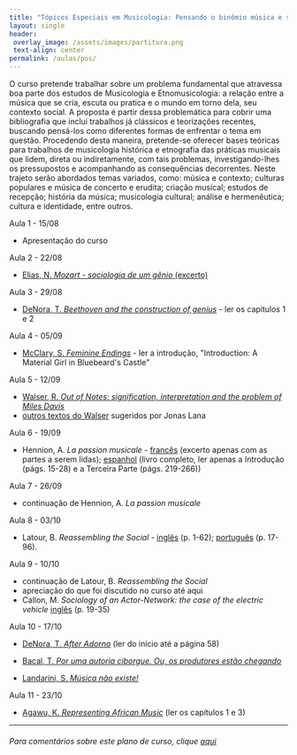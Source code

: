```yaml
---
title: "Tópicos Especiais em Musicologia: Pensando o binômio música e sociedade na musicologia e na etnomusicologia"
layout: single
header:
 overlay_image: /assets/images/partitura.png
 text-align: center
permalink: /aulas/pos/
---
```


O curso pretende trabalhar sobre um problema fundamental que atravessa boa parte dos estudos de Musicologia e Etnomusicologia: a relação entre a música que se cria, escuta ou pratica e o mundo em torno dela, seu contexto social. A proposta é partir dessa problemática para cobrir uma bibliografia que inclui trabalhos já clássicos e teorizações recentes, buscando pensá-los como diferentes formas de enfrentar o tema em questão. Procedendo desta maneira, pretende-se oferecer bases teóricas para trabalhos de musicologia histórica e etnografia das práticas musicais que lidem, direta ou indiretamente, com tais problemas, investigando-lhes os pressupostos e acompanhando as consequências decorrentes. Neste trajeto serão abordados temas variados, como: música e contexto; culturas populares e música de concerto e erudita; criação musical; estudos de recepção; história da música; musicologia cultural; análise e hermenêutica; cultura e identidade, entre outros.

Aula 1 - 15/08
- Apresentação do curso

Aula 2 - 22/08
- [Elias, N. *Mozart - sociologia de um gênio* (excerto)](https://drive.google.com/file/d/0B1yjDy01svPDNHBYNlVtcVhLNDQ/view?usp=sharing)

Aula 3 - 29/08
- [DeNora, T. *Beethoven and the construction of genius*](https://drive.google.com/file/d/0B1yjDy01svPDdGR1V0JBWUx6U1k/view?usp=sharing) - ler os capítulos 1 e 2

Aula 4 - 05/09
- [McClary, S. *Feminine Endings*](https://drive.google.com/file/d/0B1yjDy01svPDNUVWOHgtTlRwYUU/view?usp=sharing) - ler a introdução, "Introduction: A Material Girl in Bluebeard's Castle"

Aula 5 - 12/09
- [Walser, R. *Out of Notes: signification, interpretation and the problem of Miles Davis*](https://drive.google.com/file/d/1gGH6gpXMy1LdyH0YViP2hrg34pUObKQU/view?usp=sharing)
- [outros textos do Walser](https://drive.google.com/drive/folders/1mRxd2YnY0C_hUvxtHrOrrrAKVTqrd7rl?usp=sharing) sugeridos por Jonas Lana

Aula 6 - 19/09
- Hennion, A. *La passion musicale* - [francês](https://drive.google.com/file/d/1YEymQTJl1YOK3fILSEJzOEry8ZTSXJUo/view?usp=sharing) (excerto apenas com as partes a serem lidas); [espanhol](https://drive.google.com/file/d/0B1yjDy01svPDZU93am9ldW45clE/view?usp=sharing) (livro completo, ler apenas a Introdução (págs. 15-28) e a Terceira Parte (págs. 219-266))

Aula 7 - 26/09
- continuação de Hennion, A. *La passion musicale*

Aula 8 - 03/10
- Latour, B. *Reassembling the Social* - [inglês](https://drive.google.com/open?id=0B1yjDy01svPDNDNRTTM4Skl2MzQ) (p. 1-62); [português](https://drive.google.com/open?id=0B1yjDy01svPDMUlkb1J1U3lwcjg) (p. 17-96).

Aula 9 - 10/10
- continuação de Latour, B. *Reassembling the Social*
- apreciação do que foi discutido no curso até aqui
- Callon, M. *Sociology of an Actor-Network: the case of the electric vehicle* [inglês](https://drive.google.com/open?id=1wHFNWsNgYz1QHYTX1giVSUzwqeNWT52O) (p. 19-35)

Aula 10 - 17/10
- [DeNora, T. *After Adorno*](https://drive.google.com/open?id=0B1yjDy01svPDWURrNE5xXzQyem8) (ler do início até a página 58)

- [Bacal, T. *Por uma autoria ciborgue. Ou, os produtores estão chegando*](https://drive.google.com/file/d/1ifMF270ngjZgN5LtqsBk38YFflLuJZnW/view?usp=sharing)

- [Landarini, S. *Música não existe!*](https://medium.com/@SidartaLandarini/m%C3%BAsica-n%C3%A3o-existe-6b156cdfae90)

Aula 11 - 23/10
- [Agawu, K. *Representing African Music*](https://drive.google.com/file/d/1NGfPpj96FviPEycF_hPFkCMFXxhmxANz/view?usp=sharing) (ler os capítulos 1 e 3)

---
###### Para comentários sobre este plano de curso, clique [aqui](https://github.com/fredmbarros/planosDeCurso)